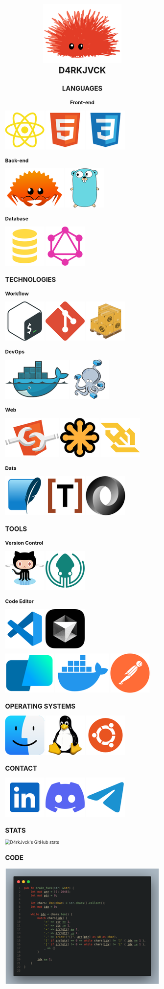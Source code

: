 <h1 align=center >
  <img alt="Ferris" src="./icons/unsafe.svg">
  <br>
  D4RKJVCK
</h1>

<section>
  <h2 align=center>LANGUAGES</h2>
  <h3 align=center>Front-end</h3>

[![JAVASCRIPT](icons/javascript.svg)](https://developer.mozilla.org/en-US/docs/Web/JavaScript)
[![HTML5](./icons/html.svg)](https://developer.mozilla.org/en-US/docs/Web/HTML)
[![CSS3](./icons/css.svg)](https://developer.mozilla.org/en-US/docs/Web/CSS)

### Back-end

[![RUST](./icons/ferris.svg)](https://www.rust-lang.org)
[![GO](./icons/gopher.svg)](https://go.dev)

### Database

[![SQL](./icons/sql.svg)](https://sql.sh/)
[![GRAPHQL](./icons/graphql.svg)](https://graphql.org/)
</section>

## TECHNOLOGIES

### Workflow

[![BASH](./icons/bash.svg)](https://www.gnu.org/software/bash/manual/bash.html)
[![GIT](./icons/git.svg)](https://git-scm.com/)
[![CARGO](./icons/cargo.svg)](https://doc.rust-lang.org/cargo/)

### DevOps

[![DOCKER](./icons/docker.svg)](https://www.docker.com/)
[![COMPOSE](./icons/compose.svg)](https://docs.docker.com/compose/)

### Web

[![WEBCOMPONENTS](./icons/components.svg)](https://developer.mozilla.org/fr/docs/Web/API/Web_components)
[![SVG](./icons/svg.svg)](https://developer.mozilla.org/en-US/docs/Web/SVG)
[![WEBSOCKET](./icons/websocket.svg)](https://developer.mozilla.org/en-US/docs/Web/API/WebSocket)

### 

### Data

[![SQLITE](./icons/sqlite.svg)](https://sqlite.org/)
[![TOML](./icons/toml.svg)](https://toml.io/en/)
[![JSON](./icons/json.svg)](https://www.json.org/json-en.html)



## TOOLS

### Version Control

[![GITHUB](./icons/github.svg)]()
[![GITKRAKEN](./icons/gitkraken.svg)]()

### Code Editor

[![VSCODE](./icons/vscode.svg)]()
[![CURSOR](./icons/cursor.svg)]()

[![WARP](./icons/warp.svg)]()
[![DESKTOP](./icons/desktop.svg)]()
[![POSTMAN](./icons/postman.svg)]()

## OPERATING SYSTEMS

[![MACOS](./icons/macos.svg)]()
[![LINUX](./icons/linux.svg)]()
[![UBUNTU](./icons/ubuntu.svg)]()

## CONTACT

[![LINKEDIN](./icons/linked_in.svg)](https://www.linkedin.com/in/d4rkjvck)
[![DISCORD](./icons/discord.svg)]()
[![TELEGRAM](./icons/telegram.svg)]()

## STATS

![D4rkJvck's GitHub stats](https://github-readme-stats.vercel.app/api?username=d4rkjvck&show_icons=true&theme=transparent)

## CODE

<h3 align=center>
  <img alt="brain_fuck" src="./brain_fuck.png" width="500px">
</h3>
